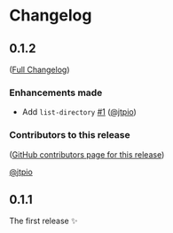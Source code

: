 # Changelog

<!-- <START NEW CHANGELOG ENTRY> -->

## 0.1.2

([Full Changelog](https://github.com/jtpio/jupyterlab-ai-commands/compare/v0.1.1...22a6a404c6bd1e2efff3e377108c77c4935fde9f))

### Enhancements made

- Add `list-directory` [#1](https://github.com/jtpio/jupyterlab-ai-commands/pull/1) ([@jtpio](https://github.com/jtpio))

### Contributors to this release

([GitHub contributors page for this release](https://github.com/jtpio/jupyterlab-ai-commands/graphs/contributors?from=2025-10-30&to=2025-10-31&type=c))

[@jtpio](https://github.com/search?q=repo%3Ajtpio%2Fjupyterlab-ai-commands+involves%3Ajtpio+updated%3A2025-10-30..2025-10-31&type=Issues)

<!-- <END NEW CHANGELOG ENTRY> -->

## 0.1.1

The first release ✨
